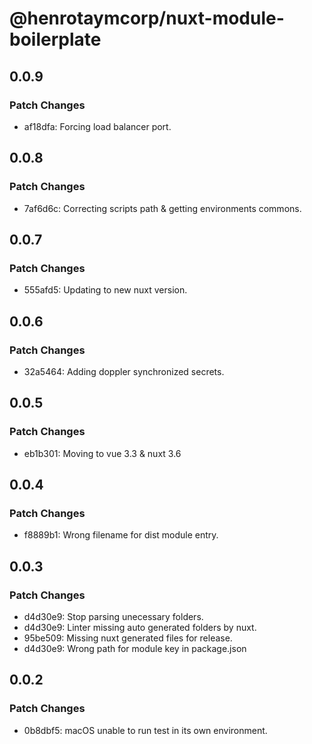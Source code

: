 # @henrotaymcorp/nuxt-module-boilerplate

## 0.0.9

### Patch Changes

- af18dfa: Forcing load balancer port.

## 0.0.8

### Patch Changes

- 7af6d6c: Correcting scripts path & getting environments commons.

## 0.0.7

### Patch Changes

- 555afd5: Updating to new nuxt version.

## 0.0.6

### Patch Changes

- 32a5464: Adding doppler synchronized secrets.

## 0.0.5

### Patch Changes

- eb1b301: Moving to vue 3.3 & nuxt 3.6

## 0.0.4

### Patch Changes

- f8889b1: Wrong filename for dist module entry.

## 0.0.3

### Patch Changes

- d4d30e9: Stop parsing unecessary folders.
- d4d30e9: Linter missing auto generated folders by nuxt.
- 95be509: Missing nuxt generated files for release.
- d4d30e9: Wrong path for module key in package.json

## 0.0.2

### Patch Changes

- 0b8dbf5: macOS unable to run test in its own environment.
